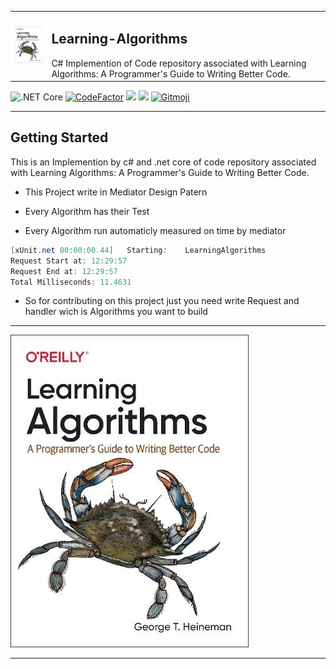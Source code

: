 <table border="0">
<tr>
<td> <img width="95" src="art/LearningAlgorithms.jpg" /> </td>

<td>
<h2>Learning-Algorithms</h2>
C# Implemention of Code repository associated with Learning Algorithms: A Programmer's Guide to Writing Better Code.
 </td>
</tr>
</table>


![.NET Core](https://github.com/AshkanYarmoradi/Learning-Algorithms/workflows/.NET/badge.svg)
<a href="https://www.codefactor.io/repository/github/ashkanyarmoradi/learning-algorithms"><img src="https://www.codefactor.io/repository/github/ashkanyarmoradi/learning-algorithms/badge" alt="CodeFactor" /></a>
<a href="https://codeclimate.com/github/AshkanYarmoradi/Learning-Algorithms/maintainability"><img src="https://api.codeclimate.com/v1/badges/c510fc5d3a7c914f3553/maintainability" /></a>
<a href="https://codecov.io/gh/AshkanYarmoradi/Learning-Algorithms"><img src="https://codecov.io/gh/AshkanYarmoradi/Learning-Algorithms/branch/main/graph/badge.svg?token=XZKIZAD3RX"/></a>
<a href="https://gitmoji.carloscuesta.me">
  <img src="https://img.shields.io/badge/gitmoji-%20😜%20😍-FFDD67.svg?style=flat-square" alt="Gitmoji"></a>

---

## Getting Started

This is an Implemention by c# and .net core of code repository associated with Learning Algorithms: A Programmer's Guide to Writing Better Code.

- This Project write in Mediator Design Patern

- Every Algorithm has their Test

- Every Algorithm run automaticly measured on time by mediator 

```csharp
[xUnit.net 00:00:00.44]   Starting:    LearningAlgorithms
Request Start at: 12:29:57
Request End at: 12:29:57
Total Milliseconds: 11.4631
```
  
  - So for contributing on this project just you need write Request and handler wich is Algorithms you want to build


***

<img src="art/LearningAlgorithms.jpg" />

***